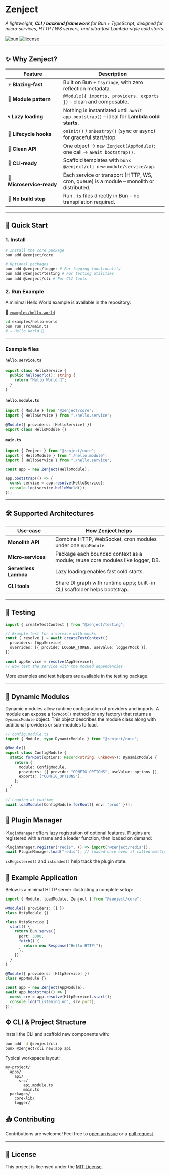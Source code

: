 # Zenject

*A lightweight, **CLI / backend framework** for Bun + TypeScript, designed for micro‑services, HTTP / WS servers, and ultra‑fast Lambda‑style cold starts.*

[![bun](https://img.shields.io/badge/bun-powered-blue)](https://bun.sh)
[![license](https://img.shields.io/github/license/maltyxx/zenject)](https://github.com/maltyxx/zenject/blob/main/LICENSE)

---

## ✨ Why Zenject?

| Feature                  | Description                                                                                  |
|--------------------------|----------------------------------------------------------------------------------------------|
| ⚡ **Blazing‑fast**       | Built on Bun + `tsyringe`, with zero reflection metadata.                                    |
| 🧩 **Module pattern**     | `@Module({ imports, providers, exports })` – clean and composable.                           |
| 🌀 **Lazy loading**       | Nothing is instantiated until `await app.bootstrap()` – ideal for **Lambda cold starts**.    |
| 🔁 **Lifecycle hooks**    | `onInit()` / `onDestroy()` (sync or async) for graceful start/stop.                          |
| 🧘 **Clean API**          | One object → `new Zenject(AppModule)`; one call → `await bootstrap()`.                       |
| 🚀 **CLI‑ready**          | Scaffold templates with `bunx @zenject/cli new:module/service/app`.                          |
| 🧩 **Microservice‑ready** | Each service or transport (HTTP, WS, cron, queue) is a module – monolith or distributed.     |
| 🚫 **No build step**      | Run `.ts` files directly in Bun – no transpilation required.                                 |

---

## 🚀 Quick Start

### 1. Install

```bash
# Install the core package
bun add @zenject/core

# Optional packages
bun add @zenject/logger # For logging functionality
bun add @zenject/testing # For testing utilities
bun add @zenject/cli # For CLI tools
````

### 2. Run Example

A minimal Hello World example is available in the repository:

📁 [`examples/hello-world`](https://github.com/maltyxx/zenject/tree/main/examples/hello-world)

```bash
cd examples/hello-world
bun run src/main.ts
# → Hello World 👋
```

---

### Example files

#### `hello.service.ts`

```ts
export class HelloService {
  public helloWorld(): string {
    return "Hello World 👋";
  }
}
```

#### `hello.module.ts`

```ts
import { Module } from "@zenject/core";
import { HelloService } from "./hello.service";

@Module({ providers: [HelloService] })
export class HelloModule {}
```

#### `main.ts`

```ts
import { Zenject } from "@zenject/core";
import { HelloModule } from "./hello.module";
import { HelloService } from "./hello.service";

const app = new Zenject(HelloModule);

app.bootstrap(() => {
  const service = app.resolve(HelloService);
  console.log(service.helloWorld());
});
```

---

## 🛠 Supported Architectures

| Use‑case              | How Zenject helps                                                             |
| --------------------- | ----------------------------------------------------------------------------- |
| **Monolith API**      | Combine HTTP, WebSocket, cron modules under one `AppModule`.                  |
| **Micro‑services**    | Package each bounded context as a module; reuse core modules like logger, DB. |
| **Serverless Lambda** | Lazy loading enables fast cold starts.                                        |
| **CLI tools**         | Share DI graph with runtime apps; built-in CLI scaffolder helps bootstrap.    |

---

## 🧪 Testing

```ts
import { createTestContext } from "@zenject/testing";

// Example test for a service with mocks
const { resolve } = await createTestContext({
  providers: [AppService],
  overrides: [{ provide: LOGGER_TOKEN, useValue: loggerMock }],
});

const appService = resolve(AppService);
// Now test the service with the mocked dependencies
```

More examples and test helpers are available in the testing package.

---

## 🧩 Dynamic Modules

Dynamic modules allow runtime configuration of providers and imports. A module can expose a
`forRoot()` method (or any factory) that returns a `DynamicModule` object. This object
describes the module class along with additional providers or sub-modules to load.

```ts
// config.module.ts
import { Module, type DynamicModule } from "@zenject/core";

@Module()
export class ConfigModule {
  static forRoot(options: Record<string, unknown>): DynamicModule {
    return {
      module: ConfigModule,
      providers: [{ provide: "CONFIG_OPTIONS", useValue: options }],
      exports: ["CONFIG_OPTIONS"],
    };
  }
}

// Loading at runtime
await loadModule(ConfigModule.forRoot({ env: "prod" }));
```

## 🔌 Plugin Manager

`PluginManager` offers lazy registration of optional features. Plugins are registered with a
name and a loader function, then loaded on demand:

```ts
PluginManager.register("redis", () => import("@zenject/redis"));
await PluginManager.load("redis"); // loaded once even if called multiple times
```

`isRegistered()` and `isLoaded()` help track the plugin state.

## 🚀 Example Application

Below is a minimal HTTP server illustrating a complete setup:

```ts
import { Module, loadModule, Zenject } from "@zenject/core";

@Module({ providers: [] })
class HttpModule {}

class HttpService {
  start() {
    return Bun.serve({
      port: 3000,
      fetch() {
        return new Response("Hello HTTP!");
      },
    });
  }
}

@Module({ providers: [HttpService] })
class AppModule {}

const app = new Zenject(AppModule);
await app.bootstrap(() => {
  const srv = app.resolve(HttpService).start();
  console.log("Listening on", srv.port);
});
```

## ⚙️ CLI & Project Structure

Install the CLI and scaffold new components with:

```bash
bun add -d @zenject/cli
bunx @zenject/cli new:app api
```

Typical workspace layout:

```
my-project/
  apps/
    api/
      src/
        api.module.ts
        main.ts
  packages/
    core-lib/
    logger/
```


## 📥 Contributing

Contributions are welcome!
Feel free to [open an issue](https://github.com/maltyxx/zenject/issues) or a [pull request](https://github.com/maltyxx/zenject/pulls).

---

## 📄 License

This project is licensed under the [MIT License](https://github.com/maltyxx/zenject/blob/main/LICENSE).
